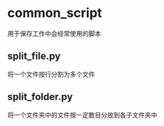 # common_script

用于保存工作中会经常使用的脚本

## split_file.py
将一个文件按行分割为多个文件

## split_folder.py
将一个文件夹中的文件按一定数目分放到各子文件夹中